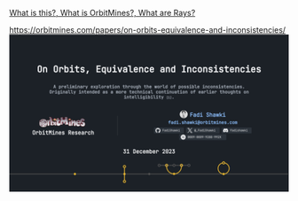 [What is this?, What is OrbitMines?, What are Rays?](https://github.com/orbitmines/orbitmines.com?tab=readme-ov-file#what-is-this-what-is-orbitmines-what-are-rays)

https://orbitmines.com/papers/on-orbits-equivalence-and-inconsistencies/
![2023.on-orbits-equivalence-and-inconsistencies-thumbnail.jpeg](https://github.com/orbitmines/.github/blob/main/profile/papers/on-orbits-equivalence-and-inconsistencies/images/thumbnail/3840x2160.jpeg)

